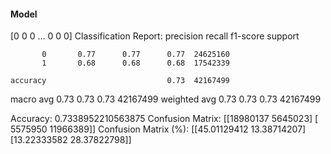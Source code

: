 #### Model
[0 0 0 ... 0 0 0]
Classification Report:
              precision    recall  f1-score   support

           0       0.77      0.77      0.77  24625160
           1       0.68      0.68      0.68  17542339

    accuracy                           0.73  42167499
   macro avg       0.73      0.73      0.73  42167499
weighted avg       0.73      0.73      0.73  42167499

Accuracy: 0.7338952210563875
Confusion Matrix:
[[18980137  5645023]
 [ 5575950 11966389]]
Confusion Matrix (%):
[[45.01129412 13.38714207]
 [13.22333582 28.37822798]]
